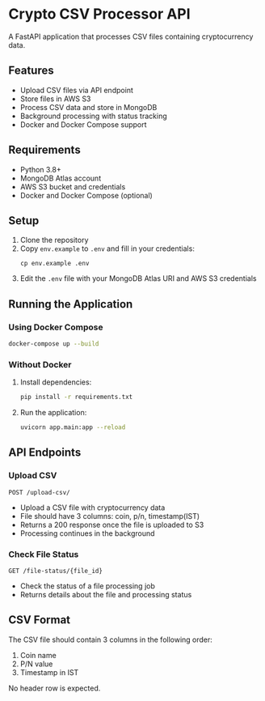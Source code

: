 # Crypto CSV Processor API

A FastAPI application that processes CSV files containing cryptocurrency data.

## Features

- Upload CSV files via API endpoint
- Store files in AWS S3
- Process CSV data and store in MongoDB
- Background processing with status tracking
- Docker and Docker Compose support

## Requirements

- Python 3.8+
- MongoDB Atlas account
- AWS S3 bucket and credentials
- Docker and Docker Compose (optional)

## Setup

1. Clone the repository
2. Copy `env.example` to `.env` and fill in your credentials:
   ```
   cp env.example .env
   ```
3. Edit the `.env` file with your MongoDB Atlas URI and AWS S3 credentials

## Running the Application

### Using Docker Compose

```bash
docker-compose up --build
```

### Without Docker

1. Install dependencies:
   ```bash
   pip install -r requirements.txt
   ```

2. Run the application:
   ```bash
   uvicorn app.main:app --reload
   ```

## API Endpoints

### Upload CSV

```
POST /upload-csv/
```

- Upload a CSV file with cryptocurrency data
- File should have 3 columns: coin, p/n, timestamp(IST)
- Returns a 200 response once the file is uploaded to S3
- Processing continues in the background

### Check File Status

```
GET /file-status/{file_id}
```

- Check the status of a file processing job
- Returns details about the file and processing status

## CSV Format

The CSV file should contain 3 columns in the following order:
1. Coin name
2. P/N value
3. Timestamp in IST

No header row is expected. 